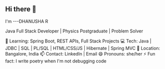 ## Hi there 👋


I'm ---DHANUSHA R

Java Full Stack Developer | Physics Postgraduate | Problem Solver

🌱 Learning: Spring Boot, REST APIs, Full Stack Projects
💻 Tech: Java | JDBC | SQL | PL/SQL | HTML/CSS/JS | Hibernate | Spring MVC
📍 Location: Bangalore, India
📫 Contact: LinkedIn | Email
😄 Pronouns: she/her
⚡ Fun fact: I write poetry when I'm not debugging code

